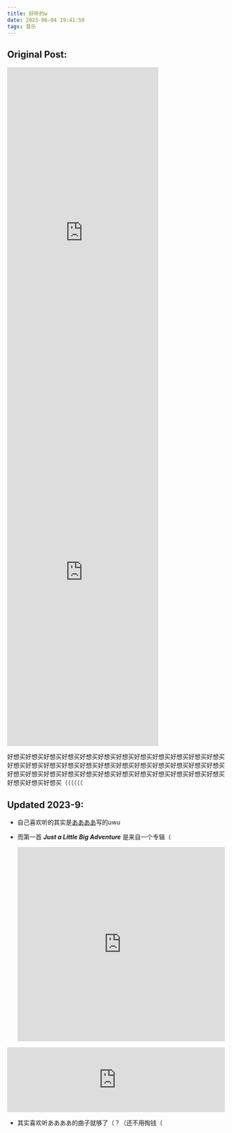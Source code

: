 ```yaml
---
title: 好听的w
date: 2023-06-04 19:41:59
tags: 音乐
---
```


## Original Post:

<iframe style="border: 0; width: 350px; height: 786px;" src="https://bandcamp.com/EmbeddedPlayer/album=597965908/size=large/bgcol=ffffff/linkcol=63b2cc/transparent=true/" seamless><a href="https://1hzmusic.bandcamp.com/album/1hzgame-vol-2">1HzGame Vol.2 by 1HzMusic</a></iframe>

<iframe style="border: 0; width: 350px; height: 786px;" src="https://bandcamp.com/EmbeddedPlayer/album=1572000447/size=large/bgcol=ffffff/linkcol=63b2cc/transparent=true/" seamless><a href="https://1hzmusic.bandcamp.com/album/1hzgame-vol-1">1HzGame Vol.1 by 1HzMusic</a></iframe>

好想买好想买好想买好想买好想买好想买好想买好想买好想买好想买好想买好想买好想买好想买好想买好想买好想买好想买好想买好想买好想买好想买好想买好想买好想买好想买好想买好想买好想买好想买好想买好想买好想买好想买好想买好想买好想买好想买好想买（（（（（（



## Updated 2023-9:

- 自己喜欢听的其实是[ああああ](https://music.apple.com/cn/artist/%E3%81%82%E3%81%82%E3%81%82%E3%81%82/951421785)写的uwu

- 而第一首 ***Just a Little Big Adventure*** 是来自一个专辑（

    <iframe allow="autoplay *; encrypted-media *;" frameborder="0" height="450" style="width:100%;max-width:660px;overflow:hidden;background:transparent;" sandbox="allow-forms allow-popups allow-same-origin allow-scripts allow-storage-access-by-user-activation allow-top-navigation-by-user-activation" src="https://embed.music.apple.com/cn/album/hoshikake-sketchbook-vol-1/1681723810"></iframe>

<iframe allow="autoplay *; encrypted-media *;" frameborder="0" height="150" style="width:100%;max-width:660px;overflow:hidden;background:transparent;" sandbox="allow-forms allow-popups allow-same-origin allow-scripts allow-storage-access-by-user-activation allow-top-navigation-by-user-activation" src="https://embed.music.apple.com/cn/album/just-a-little-big-adventure/1681723810?i=1681723813"></iframe>

- 其实喜欢听ああああ的曲子就够了（？（还不用掏钱（


